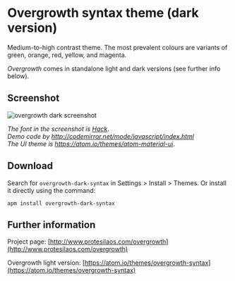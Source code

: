 # Overgrowth syntax theme (dark version)

Medium-to-high contrast theme. The most prevalent colours are variants of green, orange, red, yellow, and magenta.

*Overgrowth* comes in standalone light and dark versions (see further info below).

## Screenshot

![overgrowth dark screenshot](https://raw.githubusercontent.com/protesilaos/prot16/master/overgrowth/img/overgrowth_dark_sample.png)

*The font in the screenshot is [Hack](https://github.com/chrissimpkins/Hack)*.  
*Demo code by http://codemirror.net/mode/javascript/index.html*  
*The UI theme is https://atom.io/themes/atom-material-ui*.

## Download

Search for `overgrowth-dark-syntax` in Settings > Install > Themes. Or install it directly using the command:

```shell
apm install overgrowth-dark-syntax
```

## Further information

Project page: [http://www.protesilaos.com/overgrowth](http://www.protesilaos.com/overgrowth)

Overgrowth light version: [https://atom.io/themes/overgrowth-syntax](https://atom.io/themes/overgrowth-syntax)
